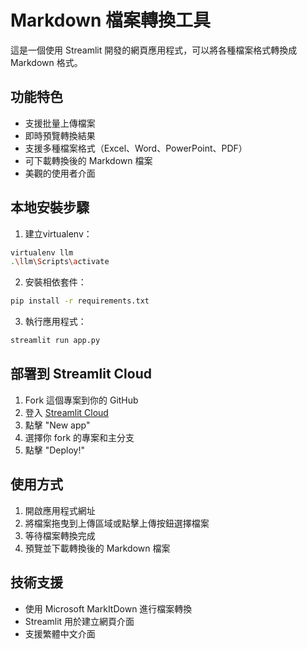 # Markdown 檔案轉換工具

這是一個使用 Streamlit 開發的網頁應用程式，可以將各種檔案格式轉換成 Markdown 格式。

## 功能特色

- 支援批量上傳檔案
- 即時預覽轉換結果
- 支援多種檔案格式（Excel、Word、PowerPoint、PDF）
- 可下載轉換後的 Markdown 檔案
- 美觀的使用者介面

## 本地安裝步驟
1. 建立virtualenv：
```bash
virtualenv llm
.\llm\Scripts\activate
```

2. 安裝相依套件：
```bash
pip install -r requirements.txt
```

3. 執行應用程式：
```bash
streamlit run app.py
```

## 部署到 Streamlit Cloud

1. Fork 這個專案到你的 GitHub
2. 登入 [Streamlit Cloud](https://streamlit.io/cloud)
3. 點擊 "New app"
4. 選擇你 fork 的專案和主分支
5. 點擊 "Deploy!"

## 使用方式

1. 開啟應用程式網址
2. 將檔案拖曳到上傳區域或點擊上傳按鈕選擇檔案
3. 等待檔案轉換完成
4. 預覽並下載轉換後的 Markdown 檔案

## 技術支援

- 使用 Microsoft MarkItDown 進行檔案轉換
- Streamlit 用於建立網頁介面
- 支援繁體中文介面
